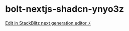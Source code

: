# bolt-nextjs-shadcn-ynyo3z

[Edit in StackBlitz next generation editor ⚡️](https://stackblitz.com/~/github.com/walnut-pro/bolt-nextjs-shadcn-ynyo3z)